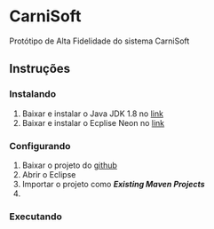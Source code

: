 # CarniSoft

Protótipo de Alta Fidelidade do sistema CarniSoft

## Instruções

### Instalando

1. Baixar e instalar o Java JDK 1.8 no [link](http://www.oracle.com/technetwork/java/javase/downloads/jdk8-downloads-2133151.html)
2. Baixar e instalar o Ecplise Neon no [link](https://www.eclipse.org/downloads/?)

### Configurando

1. Baixar o projeto do [github](https://github.com/rodrigondec/er_CarniSoft)
2. Abrir o Eclipse
3. Importar o projeto como _**Existing Maven Projects**_
4. 
### Executando



